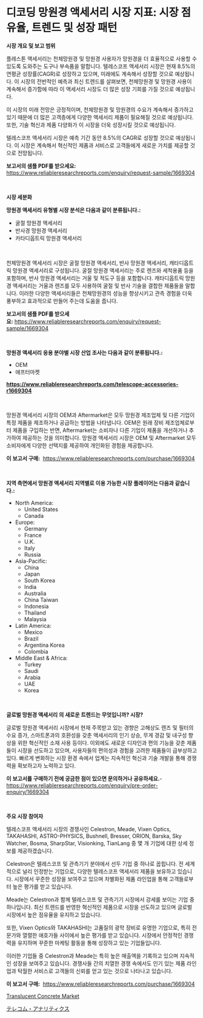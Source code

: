 <p><h1>디코딩 망원경 액세서리 시장 지표: 시장 점유율, 트렌드 및 성장 패턴</h1></p><p><strong>시장 개요 및 보고 범위</strong></p>
<p><p>플레스톤 액세서리는 천체망원경 및 망원경 사용자가 망원경을 더 효율적으로 사용할 수 있도록 도와주는 도구나 부속품을 말합니다. 텔레스코프 액세서리 시장은 현재 8.5%의 연평균 성장률(CAGR)로 성장하고 있으며, 미래에도 계속해서 성장할 것으로 예상됩니다. 이 시장의 전반적인 예측과 최신 트렌드를 살펴보면, 천체망원경 및 망원경 사용이 계속해서 증가함에 따라 이 액세서리 시장도 더 많은 성장 기회를 가질 것으로 예상됩니다.</p><p>이 시장의 미래 전망은 긍정적이며, 천체망원경 및 망원경의 수요가 계속해서 증가하고 있기 때문에 더 많은 고객층에게 다양한 액세서리 제품이 필요해질 것으로 예상됩니다. 또한, 기술 혁신과 제품 다양화가 이 시장을 더욱 성장시킬 것으로 예상됩니다.</p><p>텔레스코프 액세서리 시장은 예측 기간 동안 8.5%의 CAGR로 성장할 것으로 예상됩니다. 이 시장은 계속해서 혁신적인 제품과 서비스로 고객들에게 새로운 가치를 제공할 것으로 전망됩니다.</p></p>
<p><strong>보고서의 샘플 PDF를 받으세요:</strong> <a href="https://www.reliableresearchreports.com/enquiry/request-sample/1669304">https://www.reliableresearchreports.com/enquiry/request-sample/1669304</a></p>
<p>&nbsp;</p>
<p><strong>시장 세분화</strong></p>
<p><strong>망원경 액세서리 유형별 시장 분석은 다음과 같이 분류됩니다.:</strong></p>
<p><ul><li>굴절 망원경 액세서리</li><li>반사경 망원경 액세서리</li><li>카타디옵트릭 망원경 액세서리</li></ul></p>
<p>&nbsp;</p>
<p><p>천체망원경 액세서리 시장은 굴절 망원경 액세서리, 반사 망원경 액세서리, 캐타디옵트릭 망원경 액세서리로 구성됩니다. 굴절 망원경 액세서리는 주로 렌즈와 세척용품 등을 포함하며, 반사 망원경 액세서리는 거울 및 적도구 등을 포함합니다. 캐타디옵트릭 망원경 액세서리는 거울과 렌즈를 모두 사용하여 굴절 및 반사 기술을 결합한 제품들을 말합니다. 이러한 다양한 액세서리들은 천체망원경의 성능을 향상시키고 관측 경험을 더욱 풍부하고 효과적으로 만들어 주는데 도움을 줍니다.</p></p>
<p><strong>보고서의 샘플 PDF를 받으세요:</strong>&nbsp;<a href="https://www.reliableresearchreports.com/enquiry/request-sample/1669304">https://www.reliableresearchreports.com/enquiry/request-sample/1669304</a></p>
<p>&nbsp;</p>
<p><strong> 망원경 액세서리 응용 분야별 시장 산업 조사는 다음과 같이 분류됩니다.:</strong></p>
<p><ul><li>OEM</li><li>애프터마켓</li></ul></p>
<p><strong><a href="https://www.reliableresearchreports.com/telescope-accessories-r1669304">https://www.reliableresearchreports.com/telescope-accessories-r1669304</a></strong></p>
<p>&nbsp;</p>
<p><p>망원경 액세서리 시장의 OEM과 Aftermarket은 모두 망원경 제조업체 및 다른 기업이 특정 제품을 제조하거나 공급하는 방법을 나타냅니다. OEM은 원래 장비 제조업체로부터 제품을 구입하는 반면, Aftermarket는 소비자나 다른 기업이 제품을 개선하거나 추가하여 제공하는 것을 의미합니다. 망원경 액세서리 시장은 OEM 및 Aftermarket 모두 소비자에게 다양한 선택지를 제공하여 개인화된 경험을 제공합니다.</p></p>
<p><strong>이 보고서 구매:</strong>&nbsp; <a href="https://www.reliableresearchreports.com/purchase/1669304">https://www.reliableresearchreports.com/purchase/1669304</a></p>
<p>&nbsp;</p>
<p><strong>지역 측면에서 망원경 액세서리 지역별로 이용 가능한 시장 플레이어는 다음과 같습니다.:</strong></p>
<p><ul>
    <li>
        North America:
        <ul>
            <li>United States</li>
            <li>Canada</li>
        </ul>
    </li>
    <li>
        Europe:
        <ul>
            <li>Germany</li>
            <li>France</li>
            <li>U.K.</li>
            <li>Italy</li>
            <li>Russia</li>
        </ul>
    </li>
    <li>
        Asia-Pacific:
        <ul>
            <li>China</li>
            <li>Japan</li>
            <li>South Korea</li>
            <li>India</li>
            <li>Australia</li>
            <li>China Taiwan</li>
            <li>Indonesia</li>
            <li>Thailand</li>
            <li>Malaysia</li>
        </ul>
    </li>
    <li>
        Latin America:
        <ul>
            <li>Mexico</li>
            <li>Brazil</li>
            <li>Argentina Korea</li>
            <li>Colombia</li>
        </ul>
    </li>
    <li>
        Middle East & Africa:
        <ul>
            <li>Turkey</li>
            <li>Saudi</li>
            <li>Arabia</li>
            <li>UAE</li>
            <li>Korea</li>
        </ul>
    </li>
    </ul></p>
<p>&nbsp;</p>
<p><strong>글로벌 망원경 액세서리 의 새로운 트렌드는 무엇입니까? 시장?</strong></p>
<p><p>글로벌 망원경 액세서리 시장에서 현재 주목받고 있는 경향은 고해상도 렌즈 및 필터의 수요 증가, 스마트폰과의 호환성을 갖춘 액세서리의 인기 상승, 무게 경감 및 내구성 향상을 위한 혁신적인 소재 사용 등이다. 이외에도 새로운 디자인과 편의 기능을 갖춘 제품들이 시장을 선도하고 있으며, 사용자들의 편의성과 경험을 고려한 제품들이 급부상하고 있다. 빠르게 변화하는 시장 환경 속에서 업계는 지속적인 혁신과 기술 개발을 통해 경쟁력을 확보하고자 노력하고 있다.</p></p>
<p><strong>이 보고서를 구매하기 전에 궁금한 점이 있으면 문의하거나 공유하세요.</strong>- <a href="https://www.reliableresearchreports.com/enquiry/pre-order-enquiry/1669304">https://www.reliableresearchreports.com/enquiry/pre-order-enquiry/1669304</a></p>
<p>&nbsp;</p>
<p><strong>주요 시장 참여자</strong></p>
<p><p>텔레스코프 액세서리 시장의 경쟁사인 Celestron, Meade, Vixen Optics, TAKAHASHI, ASTRO-PHYSICS, Bushnell, Bresser, ORION, Barska, Sky Watcher, Bosma, SharpStar, Visionking, TianLang 중 몇 개 기업에 대한 상세 정보를 제공하겠습니다. </p><p>Celestron은 텔레스코프 및 관측기기 분야에서 선두 기업 중 하나로 꼽힙니다. 전 세계적으로 널리 인정받는 기업으로, 다양한 텔레스코프 액세서리 제품을 보유하고 있습니다. 시장에서 꾸준한 성장을 보여주고 있으며 차별화된 제품 라인업을 통해 고객들로부터 높은 평가를 받고 있습니다. </p><p>Meade는 Celestron과 함께 텔레스코프 및 관측기기 시장에서 강세를 보이는 기업 중 하나입니다. 최신 트렌드를 반영한 혁신적인 제품으로 시장을 선도하고 있으며 글로벌 시장에서 높은 점유율을 유지하고 있습니다. </p><p>또한, Vixen Optics와 TAKAHASHI는 고품질의 광학 장비로 유명한 기업으로, 특히 전문가와 열렬한 애호가들 사이에서 높은 평가를 받고 있습니다. 시장에서 안정적인 경쟁력을 유지하며 꾸준한 마케팅 활동을 통해 성장하고 있는 기업들입니다. </p><p>이러한 기업들 중 Celestron과 Meade는 특히 높은 매출액을 기록하고 있으며 지속적인 성장을 보여주고 있습니다. 경쟁사들 간의 치열한 경쟁 속에서도 인기 있는 제품 라인업과 탁월한 서비스로 고객들의 신뢰를 얻고 있는 것으로 나타나고 있습니다.</p></p>
<p><strong>이 보고서 구매:</strong>&nbsp;&nbsp;<a href="https://www.reliableresearchreports.com/purchase/1669304">https://www.reliableresearchreports.com/purchase/1669304</a></p>
<p><p><a href="https://frill-swim-3cd.notion.site/Translucent-Concrete-Market-Share-Market-New-Trends-Analysis-Report-By-Type-By-Application-By-En-4fdbaf838cfb458aa8b75a593d00ff99">Translucent Concrete Market</a></p><p><a href="https://medium.com/@thomasbaker655/%E9%80%9A%E4%BF%A1%E3%82%A2%E3%83%8A%E3%83%AA%E3%83%86%E3%82%A3%E3%82%AF%E3%82%B9%E5%B8%82%E5%A0%B4%E5%B1%95%E6%9C%9B-%E6%A5%AD%E7%95%8C%E6%A6%82%E8%A6%81%E3%81%A8%E4%BA%88%E6%B8%AC-2024%E5%B9%B4%E3%81%8B%E3%82%892031%E5%B9%B4%E3%81%BE%E3%81%A7-c340507ff280">テレコム・アナリティクス</a></p></p>